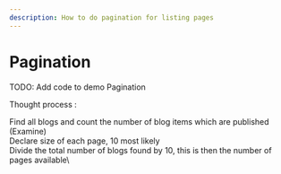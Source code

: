 ```yaml
---
description: How to do pagination for listing pages
---
```


# Pagination

TODO: Add code to demo Pagination

Thought process :&#x20;

Find all blogs and count the number of blog items which are published (Examine)\
Declare size of each page, 10 most likely\
Divide the total number of blogs found by 10, this is then the number of pages available\


